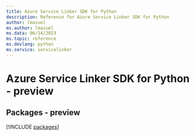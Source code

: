```yaml
---
title: Azure Service Linker SDK for Python
description: Reference for Azure Service Linker SDK for Python
author: lmazuel
ms.author: lmazuel
ms.data: 06/14/2023
ms.topic: reference
ms.devlang: python
ms.service: servicelinker
---
```

# Azure Service Linker SDK for Python - preview
## Packages - preview
[!INCLUDE [packages](service-linker-index.md)]